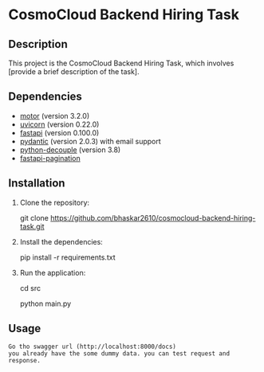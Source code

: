 # CosmoCloud Backend Hiring Task

## Description

This project is the CosmoCloud Backend Hiring Task, which involves [provide a brief description of the task].

## Dependencies

- [motor](https://pypi.org/project/motor/) (version 3.2.0)
- [uvicorn](https://pypi.org/project/uvicorn/) (version 0.22.0)
- [fastapi](https://pypi.org/project/fastapi/) (version 0.100.0)
- [pydantic](https://pypi.org/project/pydantic/) (version 2.0.3) with email support
- [python-decouple](https://pypi.org/project/python-decouple/) (version 3.8)
- [fastapi-pagination](https://pypi.org/project/fastapi-pagination/)

## Installation

1. Clone the repository:

    git clone https://github.com/bhaskar2610/cosmocloud-backend-hiring-task.git

2. Install the dependencies:

    pip install -r requirements.txt


3. Run the application:

    cd src

    python main.py


  

## Usage

    Go tho swagger url (http://localhost:8000/docs)
    you already have the some dummy data. you can test request and response.
